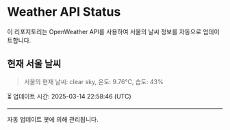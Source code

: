 
# Weather API Status

이 리포지토리는 OpenWeather API를 사용하여 서울의 날씨 정보를 자동으로 업데이트합니다.

## 현재 서울 날씨
> 서울의 현재 날씨: clear sky, 온도: 9.76°C, 습도: 43%

⏳ 업데이트 시간: 2025-03-14 22:58:46 (UTC)

---
자동 업데이트 봇에 의해 관리됩니다.
